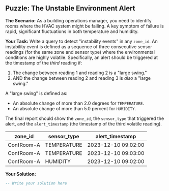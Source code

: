 ## Puzzle: The Unstable Environment Alert

**The Scenario:** As a building operations manager, you need to identify rooms where the HVAC system might be failing. A key symptom of failure is rapid, significant fluctuations in both temperature and humidity.

**Your Task:** Write a query to detect "instability events" in any `zone_id`. An instability event is defined as a sequence of three consecutive sensor readings (for the same zone and sensor type) where the environmental conditions are highly volatile. Specifically, an alert should be triggered at the timestamp of the *third* reading if:

1. The change between reading 1 and reading 2 is a "large swing."
2. AND the change between reading 2 and reading 3 is *also* a "large swing."

A "large swing" is defined as:

* An absolute change of more than 2.0 degrees for `TEMPERATURE`.
* An absolute change of more than 5.0 percent for `HUMIDITY`.

The final report should show the `zone_id`, the `sensor_type` that triggered the alert, and the `alert_timestamp` (the timestamp of the third volatile reading).

| zone_id    | sensor_type | alert_timestamp     |
| ---------- | ----------- | ------------------- |
| ConfRoom-A | TEMPERATURE | 2023-12-10 09:02:00 |
| ConfRoom-A | TEMPERATURE | 2023-12-10 09:03:00 |
| ConfRoom-A | HUMIDITY    | 2023-12-10 09:02:00 |

**Your Solution:**

```sql
-- Write your solution here

```
